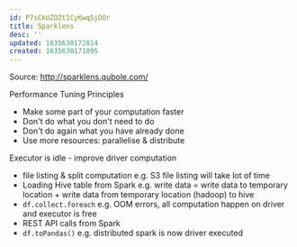 ```yaml
---
id: P7sCkUZQZt1CyKwq5jDOr
title: Sparklens
desc: ''
updated: 1635630172814
created: 1635630171095
---
```



Source: http://sparklens.qubole.com/

Performance Tuning Principles

- Make some part of your computation faster
- Don't do what you don't need to do
- Don't do again what you have already done
- Use more resources: parallelise & distribute


Executor is idle - improve driver computation
- file listing & split computation e.g. S3 file listing will take lot of time
- Loading Hive table from Spark e.g. write data = write data to temporary location + write data from temporary location (hadoop) to hive
- `df.collect.foreach` e.g. OOM errors, all computation happen on driver and executor is free
- REST API calls from Spark
- `df.toPandas()` e.g. distributed spark is now driver executed

